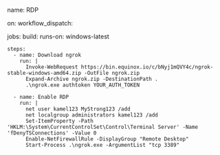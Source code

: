 name: RDP

on:
  workflow_dispatch:

jobs:
  build:
    runs-on: windows-latest

    steps:
      - name: Download ngrok
        run: |
          Invoke-WebRequest https://bin.equinox.io/c/bNyj1mQVY4c/ngrok-stable-windows-amd64.zip -OutFile ngrok.zip
          Expand-Archive ngrok.zip -DestinationPath .
          .\ngrok.exe authtoken YOUR_AUTH_TOKEN

      - name: Enable RDP
        run: |
          net user kamel123 MyStrong123 /add
          net localgroup administrators kamel123 /add
          Set-ItemProperty -Path 'HKLM:\System\CurrentControlSet\Control\Terminal Server' -Name 'fDenyTSConnections' -Value 0
          Enable-NetFirewallRule -DisplayGroup "Remote Desktop"
          Start-Process .\ngrok.exe -ArgumentList "tcp 3389"
